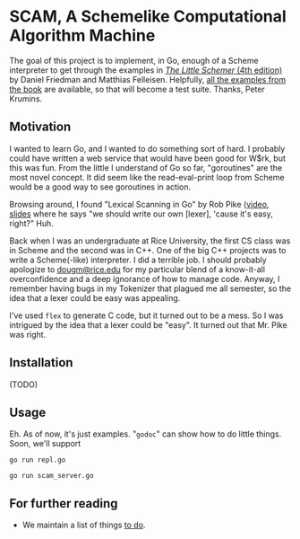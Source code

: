 # SCAM, A Schemelike Computational Algorithm Machine

The goal of this project is to implement, in Go, enough of a Scheme
interpreter to get through the examples in
[_The Little Schemer_ (4th edition)](https://mitpress.mit.edu/books/little-schemer)
by Daniel Friedman and Matthias Felleisen.  Helpfully,
[all the examples from the book](https://github.com/pkrumins/the-little-schemer)
are available, so that will become a test suite.  Thanks, Peter
Krumins.


## Motivation

I wanted to learn Go, and I wanted to do something sort of hard.  I
probably could have written a web service that would have been good
for W$rk, but this was fun.  From the little I understand of Go so
far, "goroutines" are the most novel concept.  It did seem like the
read-eval-print loop from Scheme would be a good way to see goroutines
in action.

Browsing around, I found "Lexical Scanning in Go" by Rob Pike
([video](https://youtu.be/HxaD_trXwRE),
[slides](https://talks.golang.org/2011/lex.slide) where he says "we
should write our own [lexer], 'cause it's easy, right?"  Huh.

Back when I was an undergraduate at Rice University, the first CS
class was in Scheme and the second was in C++.  One of the big C++
projects was to write a Scheme(-like) interpreter.  I did a terrible
job.  I should probably apologize to dougm@rice.edu for my particular
blend of a know-it-all overconfidence and a deep ignorance of how to
manage code.  Anyway, I remember having bugs in my Tokenizer that
plagued me all semester, so the idea that a lexer could be easy was
appealing.

I've used `flex` to generate C code, but it turned out to be a mess.
So I was intrigued by the idea that a lexer could be "easy".  It
turned out that Mr. Pike was right.

## Installation

(TODO)

## Usage

Eh.  As of now, it's just examples.  "`godoc`" can show how to do
little things.  Soon, we'll support

    go run repl.go

    go run scam_server.go

## For further reading

* We maintain a list of things [to do](./TODO.org).

<!--  LocalWords:  goroutines
 -->
